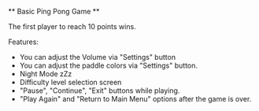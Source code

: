 ** Basic Ping Pong Game **

The first player to reach 10 points wins.

Features:
* You can adjust the Volume via "Settings" button
* You can adjust the paddle colors via "Settings" button.
* Night Mode zZz
* Difficulty level selection screen
* "Pause", "Continue", "Exit" buttons while playing.
* "Play Again" and "Return to Main Menu" options after the game is over.
